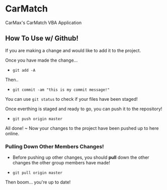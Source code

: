 # CarMatch

CarMax's CarMatch VBA Application

## How To Use w/ Github!

If you are making a change and would like to add it to the project.

Once you have made the change...

* `git add -A`

Then..

* `git commit -am "this is my commit message!"`

You can use `git status` to check if your files have been staged!

Once everthing is staged and ready to go, you can push it to the repository!

* `git push origin master`

All done! ~ Now your changes to the project have been pushed up to here online.

### Pulling Down Other Members Changes!

* Before pushing up other changes, you should **pull** down the other changes the other group members have made!

* `git pull origin master`

Then boom... you're up to date!

